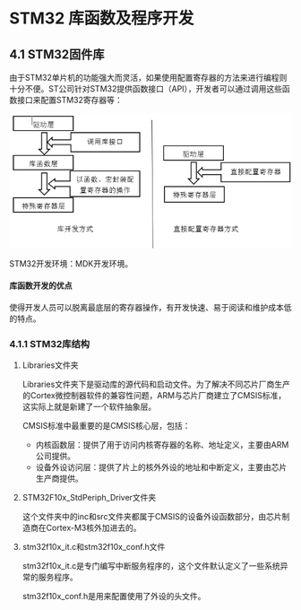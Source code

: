# STM32 库函数及程序开发

## 4.1 STM32固件库

由于STM32单片机的功能强大而灵活，如果使用配置寄存器的方法来进行编程则十分不便。ST公司针对STM32提供函数接口（API），开发者可以通过调用这些函数接口来配置STM32寄存器等：

![avatar](./pictures/ch4_1.png)

STM32开发环境：MDK开发环境。

#### 库函数开发的优点

使得开发人员可以脱离最底层的寄存器操作，有开发快速、易于阅读和维护成本低的特点。

### 4.1.1 STM32库结构

1. Libraries文件夹

    Libraries文件夹下是驱动库的源代码和启动文件。为了解决不同芯片厂商生产的Cortex微控制器软件的兼容性问题，ARM与芯片厂商建立了CMSIS标准，这实际上就是新建了一个软件抽象层。

    CMSIS标准中最重要的是CMSIS核心层，包括：
    - 内核函数层：提供了用于访问内核寄存器的名称、地址定义，主要由ARM公司提供。
    - 设备外设访问层：提供了片上的核外外设的地址和中断定义，主要由芯片生产商提供。

2. STM32F10x_StdPeriph_Driver文件夹

    这个文件夹中的inc和src文件夹都属于CMSIS的设备外设函数部分，由芯片制造商在Cortex-M3核外加进去的。

3. stm32f10x_it.c和stm32f10x_conf.h文件

    stm32f10x_it.c是专门编写中断服务程序的，这个文件默认定义了一些系统异常的服务程序。

    stm32f10x_conf.h是用来配置使用了外设的头文件。
